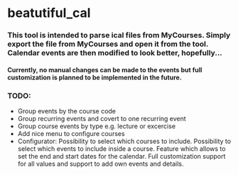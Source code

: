 # beatutiful_cal
### This tool is intended to parse ical files from MyCourses. Simply export the file from MyCourses and open it from the tool. Calendar events are then modified to look better, hopefully...
#### Currently, no manual changes can be made to the events but full customization is planned to be implemented in the future.

### TODO:
* Group events by the course code
* Group recurring events and covert to one recurring event
* Group course events by type e.g. lecture or excercise
* Add nice menu to configure courses
* Configurator:
  Possibility to select which courses to include. Possibility to select which events to include inside a course. Feature which allows to set the end and start dates for the calendar. Full customization support for all values and support to add own events and details. 

